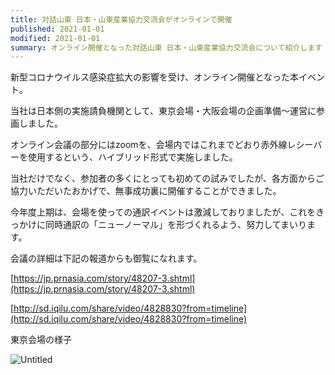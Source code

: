```yaml
---
title: 対話山東 日本・山東産業協力交流会がオンラインで開催
published: 2021-01-01
modified: 2021-01-01
summary: オンライン開催となった対話山東 日本・山東産業協力交流会について紹介します
---
```


新型コロナウイルス感染症拡大の影響を受け、オンライン開催となった本イベント。

当社は日本側の実施請負機関として、東京会場・大阪会場の企画準備～運営に参画しました。

オンライン会議の部分にはzoomを、会場内ではこれまでどおり赤外線レシーバーを使用するという、ハイブリッド形式で実施しました。

当社だけでなく、参加者の多くにとっても初めての試みでしたが、各方面からご協力いただいたおかげで、無事成功裏に開催することができました。

今年度上期は、会場を使っての通訳イベントは激減しておりましたが、これをきっかけに同時通訳の「ニューノーマル」を形づくれるよう、努力してまいります。

会議の詳細は下記の報道からも御覧になれます。

[https://jp.prnasia.com/story/48207-3.shtml](https://jp.prnasia.com/story/48207-3.shtml)

[http://sd.iqilu.com/share/video/4828830?from=timeline](http://sd.iqilu.com/share/video/4828830?from=timeline)

東京会場の様子

![Untitled](/pict/posts/2020/0805/0.png)
